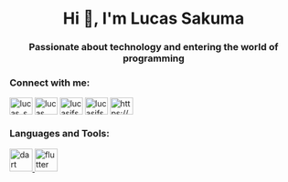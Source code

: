 <h1 align="center">Hi 👋, I'm Lucas Sakuma</h1>
<h3 align="center">Passionate about technology and entering the world of programming</h3>

<h3 align="left">Connect with me:</h3>
<p align="left">
<a href="https://twitter.com/lucas_sakuma_" target="blank"><img align="center" src="https://raw.githubusercontent.com/rahuldkjain/github-profile-readme-generator/master/src/images/icons/Social/twitter.svg" alt="lucas_sakuma_" height="30" width="40" /></a>
<a href="https://linkedin.com/in/lucas-sakuma-8435912b8" target="blank"><img align="center" src="https://raw.githubusercontent.com/rahuldkjain/github-profile-readme-generator/master/src/images/icons/Social/linked-in-alt.svg" alt="lucas sakuma" height="30" width="40" /></a>
<a href="https://fb.com/lucasjfs2016" target="blank"><img align="center" src="https://raw.githubusercontent.com/rahuldkjain/github-profile-readme-generator/master/src/images/icons/Social/facebook.svg" alt="lucasjfs2016" height="30" width="40" /></a>
<a href="https://instagram.com/lucasjfsakuma" target="blank"><img align="center" src="https://raw.githubusercontent.com/rahuldkjain/github-profile-readme-generator/master/src/images/icons/Social/instagram.svg" alt="lucasjfsakuma" height="30" width="40" /></a>
<a href="https://discord.gg/https://discord.com/invite/mSx43myA" target="blank"><img align="center" src="https://raw.githubusercontent.com/rahuldkjain/github-profile-readme-generator/master/src/images/icons/Social/discord.svg" alt="https://discord.com/invite/mSx43myA" height="30" width="40" /></a>
</p>

<h3 align="left">Languages and Tools:</h3>
<p align="left"> <a href="https://dart.dev" target="_blank" rel="noreferrer"> <img src="https://www.vectorlogo.zone/logos/dartlang/dartlang-icon.svg" alt="dart" width="40" height="40"/> </a> <a href="https://flutter.dev" target="_blank" rel="noreferrer"> <img src="https://www.vectorlogo.zone/logos/flutterio/flutterio-icon.svg" alt="flutter" width="40" height="40"/> </a> </p>
